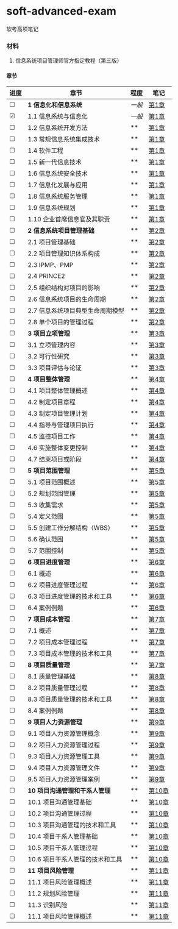 # soft-advanced-exam
软考高项笔记
### 材料
1. 信息系统项目管理师官方指定教程（第三版）
#### 章节
| 进度 |   章节   |  程度  | 笔记 |
| ---  |   ---   |   ---   |  ---  |
| ☐   | **1 信息化和信息系统** | *一般* | [第1章]()|
| ☑   | 1.1 信息系统与信息化 | *一般* | [第1章]()|
| ☐   | 1.2 信息系统开发方法 | ** | [第1章]()|
| ☐   | 1.3 常规信息系统集成技术 | ** | [第1章]()|
| ☐   | 1.4 软件工程 | ** | [第1章]()|
| ☐   | 1.5 新一代信息技术 | ** | [第1章]()|
| ☐   | 1.6 信息系统安全技术 | ** | [第1章]()|
| ☐   | 1.7 信息化发展与应用 | ** | [第1章]()|
| ☐   | 1.8 信息系统服务管理 | ** | [第1章]()|
| ☐   | 1.9 信息系统规划 | ** | [第1章]()|
| ☐   | 1.10 企业首席信息官及其职责 | ** | [第1章]()|
| ☐   | **2 信息系统项目管理基础** |  **  | [第2章]()|
| ☐   | 2.1 项目管理基础 | ** | [第2章]()|
| ☐   | 2.2 项目管理知识体系构成 | ** | [第2章]()|
| ☐   | 2.3 IPMP、PMP | ** | [第2章]()|
| ☐   | 2.4 PRINCE2 | ** | [第2章]()|
| ☐   | 2.5 组织结构对项目的影响 | ** | [第2章]()|
| ☐   | 2.6 信息系统项目的生命周期 | ** | [第2章]()|
| ☐   | 2.7 信息系统项目典型生命周期模型 | ** | [第2章]()|
| ☐   | 2.8 单个项目的管理过程 | ** | [第2章]()|
| ☐   | **3 项目立项管理** | ** | [第3章]()|
| ☐   | 3.1 立项管理内容 | ** | [第3章]()|
| ☐   | 3.2 可行性研究 | ** | [第3章]()|
| ☐   | 3.3 项目评估与论证 | ** | [第3章]()|
| ☐   | **4 项目整体管理** | ** | [第4章]()|
| ☐   | 4.1 项目整体管理概述 | ** | [第4章]()|
| ☐   | 4.2 制定项目章程 | ** | [第4章]()|
| ☐   | 4.3 制定项目管理计划 | ** | [第4章]()|
| ☐   | 4.4 指导与管理项目执行 | ** | [第4章]()|
| ☐   | 4.5 监控项目工作 | ** | [第4章]()|
| ☐   | 4.6 实施整体变更控制 | ** | [第4章]()|
| ☐   | 4.7 结束项目或阶段 | ** | [第4章]()|
| ☐   | **5 项目范围管理** | ** | [第5章]()|
| ☐   | 5.1 项目范围概述 | ** | [第5章]()|
| ☐   | 5.2 规划范围管理 | ** | [第5章]()|
| ☐   | 5.3 收集需求 | ** | [第5章]()|
| ☐   | 5.4 定义范围 | ** | [第5章]()|
| ☐   | 5.5 创建工作分解结构（WBS） | ** | [第5章]()|
| ☐   | 5.6 确认范围 | ** | [第5章]()|
| ☐   | 5.7 范围控制 | ** | [第5章]()|
| ☐   | **6 项目进度管理** | ** | [第6章]()|
| ☐   | 6.1 概述 | ** | [第6章]()|
| ☐   | 6.2 项目进度管理过程 | ** | [第6章]()|
| ☐   | 6.3 项目进度管理的技术和工具 | ** | [第6章]()|
| ☐   | 6.4 案例例题 | ** | [第6章]()|
| ☐   | **7 项目成本管理** | ** | [第7章]()|
| ☐   | 7.1 概述 | ** | [第7章]()|
| ☐   | 7.2 项目成本管理过程 | ** | [第7章]()|
| ☐   | 7.3 项目成本管理的技术和工具 | ** | [第7章]()|
| ☐   | **8 项目质量管理** | ** | [第7章]()|
| ☐   | 8.1 质量管理基础 | ** | [第8章]()|
| ☐   | 8.2 项目质量管理过程 | ** | [第8章]()|
| ☐   | 8.3 项目质量管理的技术和工具 | ** | [第8章]()|
| ☐   | 8.4 案例例题 | ** | [第8章]()|
| ☐   | **9 项目人力资源管理** | ** | [第9章]()|
| ☐   | 9.1 项目人力资源管理概念 | ** | [第9章]()|
| ☐   | 9.2 项目人力资源管理过程 | ** | [第9章]()|
| ☐   | 9.3 项目人力资源管理工具 | ** | [第9章]()|
| ☐   | 9.4 项目人力资源管理文件 | ** | [第9章]()|
| ☐   | 9.5 项目人力资源管理案例 | ** | [第9章]()|
| ☐   | **10 项目沟通管理和干系人管理** | ** | [第10章]()|
| ☐   | 10.1 项目沟通管理基础 | ** | [第10章]()|
| ☐   | 10.2 项目沟通管理过程 | ** | [第10章]()|
| ☐   | 10.3 项目沟通管理的技术和工具 | ** | [第10章]()|
| ☐   | 10.4 项目干系人管理基础 | ** | [第10章]()|
| ☐   | 10.5 项目干系人管理过程 | ** | [第10章]()|
| ☐   | 10.6 项目干系人管理的技术和工具 | ** | [第10章]()|
| ☐   | **11 项目风险管理** | ** | [第11章]()|
| ☐   | 11.1 项目风险管理概述 | ** | [第11章]()|
| ☐   | 11.2 规划风险管理 | ** | [第11章]()|
| ☐   | 11.3 识别风险 | ** | [第11章]()|
| ☐   | 11.1 项目风险管理概述 | ** | [第11章]()|

















